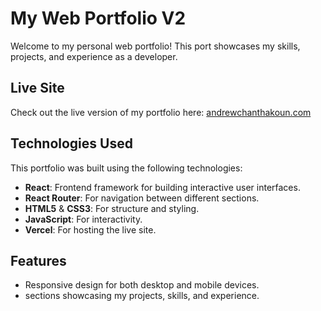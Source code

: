 # My Web Portfolio V2

Welcome to my personal web portfolio! This port showcases my skills, projects, and experience as a developer.

## Live Site
Check out the live version of my portfolio here: [andrewchanthakoun.com](andrewchanthakoun.com)

## Technologies Used
This portfolio was built using the following technologies:
- **React**: Frontend framework for building interactive user interfaces.
- **React Router**: For navigation between different sections.
- **HTML5** & **CSS3**: For structure and styling.
- **JavaScript**: For interactivity.
- **Vercel**: For hosting the live site.

## Features
- Responsive design for both desktop and mobile devices.
- sections showcasing my projects, skills, and experience.
